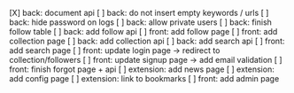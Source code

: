 [X] back:       document api
[ ] back:       do not insert empty keywords / urls
[ ] back:       hide password on logs
[ ] back:       allow private users
[ ] back:       finish follow table
[ ] back:       add follow api
[ ] front:      add follow page
[ ] front:      add collection page
[ ] back:       add collection api
[ ] back:       add search api
[ ] front:      add search page
[ ] front:      update login page -> redirect to collection/followers
[ ] front:      update signup page -> add email validation
[ ] front:      finish forgot page + api
[ ] extension:  add news page
[ ] extension:  add config page
[ ] extension:  link to bookmarks
[ ] front:      add admin page
